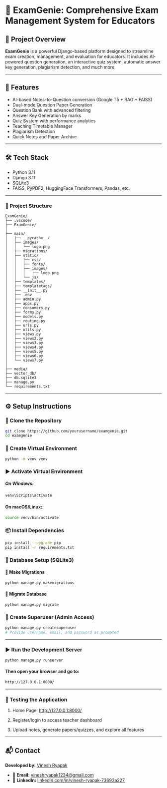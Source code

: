 # 🧠 ExamGenie: Comprehensive Exam Management System for Educators

## 📘 Project Overview

**ExamGenie** is a powerful Django-based platform designed to streamline exam creation, management, and evaluation for educators. It includes AI-powered question generation, an interactive quiz system, automatic answer key generation, plagiarism detection, and much more.

---

## 🚀 Features

- AI-based Notes-to-Question conversion (Google T5 + RAG + FAISS)
- Dual-mode Question Paper Generation
- Question Bank with advanced filtering
- Answer Key Generation by marks
- Quiz System with performance analytics
- Teaching Timetable Manager
- Plagiarism Detection
- Quick Notes and Paper Archive

---

## 🛠️ Tech Stack

- Python 3.11  
- Django 3.11  
- SQLite3  
- FAISS, PyPDF2, HuggingFace Transformers, Pandas, etc.

---
### 📁 Project Structure

```
ExamGenie/
├── .vscode/
├── ExamGenie/
│
├── main/
│   ├── __pycache__/
│   ├── images/
│   │   └── logo.png
│   ├── migrations/
│   ├── static/
│   │   ├── css/
│   │   ├── fonts/
│   │   ├── images/
│   │   │   └── logo.png
│   │   └── js/
│   ├── templates/
│   ├── templatetags/
│   ├── __init__.py
│   ├── .env
│   ├── admin.py
│   ├── apps.py
│   ├── consumers.py
│   ├── forms.py
│   ├── models.py
│   ├── routing.py
│   ├── urls.py
│   ├── utils.py
│   ├── views.py
│   ├── views2.py
│   ├── views3.py
│   ├── views4.py
│   ├── views5.py
│   ├── views6.py
│   └── views7.py
│
├── media/
├── vector_db/
├── db.sqlite3
├── manage.py
└── requirements.txt
```

---
## ⚙️ Setup Instructions

### 📁 Clone the Repository

```bash
git clone https://github.com/yourusername/examgenie.git
cd examgenie
```


### 🐍 Create Virtual Environment
```bash
python -m venv venv
```

### ▶️ Activate Virtual Environment
##### On Windows:
```bash
venv\Scripts\activate
```

#### On macOS/Linux:
```bash
source venv/bin/activate
```

### 📦 Install Dependencies
```bash
pip install --upgrade pip
pip install -r requirements.txt
```


### 🧩 Database Setup (SQLite3)
#### 🔨 Make Migrations
```bash
python manage.py makemigrations
```
#### 🧱 Migrate Database
```bash
python manage.py migrate
```

### 👤 Create Superuser (Admin Access)
```bash
python manage.py createsuperuser
# Provide username, email, and password as prompted
```

---

### ▶️ Run the Development Server
```bash
python manage.py runserver
```

#### Then open your browser and go to:

```bash
http://127.0.0.1:8000/
```
---

### 🧪 Testing the Application

1) Home Page: http://127.0.0.1:8000/

2) Register/login to access teacher dashboard

3) Upload notes, generate papers/quizzes, and explore all features

---

## 📬 Contact

**Developed by:** [Vinesh Ryapak](https://www.portfolio-website-30hvs224u-vinesh-ryapaks-projects.vercel.app)

- 📧 **Email:** [vineshryapak1234@gmail.com](mailto:vineshryapak1234@gmail.com)
- 🔗 **LinkedIn:** [linkedin.com/in/vinesh-ryapak-73693a227](https://www.linkedin.com/in/vinesh-ryapak-73693a227/)

